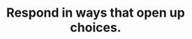 ---
title: Respond in ways that open up choices.
tags: daoism waking-up
open: true
order: 3
cccoingripsopen: true
---